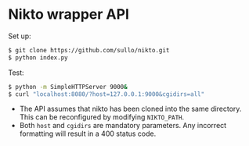 # Nikto wrapper API

Set up:
```bash
$ git clone https://github.com/sullo/nikto.git
$ python index.py
```
Test:
```bash
$ python -m SimpleHTTPServer 9000&
$ curl "localhost:8080/?host=127.0.0.1:9000&cgidirs=all"
```

* The API assumes that nikto has been cloned into the same directory. This can be reconfigured by modifying `NIKTO_PATH`.
* Both `host` and `cgidirs` are mandatory parameters.  Any incorrect formatting will result in a 400 status code.